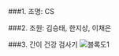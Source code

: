 
###1. 조명: CS

###2. 조원: 김승태, 한지상, 이채은

###3. 간이 건강 검사기
![블록도1](https://github.com/kst0626/stkim/assets/152972876/1dd614ae-bd08-41e5-b3af-13a4b982e788)
